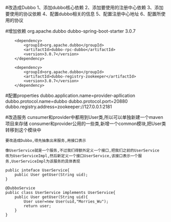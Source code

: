 #改造成Dubbo
    1、添加dubbo核心依赖
    2、添加要使用的注册中心依赖
    3、添加要使用的协议依赖
    4、配置dubbo相关的信息
    5、配置注册中心地址
    6、配置所使用的协议

#增加依赖
    <dependency>
            <groupId>org.apache.dubbo</groupId>
            <artifactId>dubbo-spring-boot-starter</artifactId>
            <version>3.0.7</version>
        </dependency>

        <dependency>
            <groupId>org.apache.dubbo</groupId>
            <artifactId>dubbo-rpc-dubbo</artifactId>
            <version>3.0.7</version>
        </dependency>

        <dependency>
            <groupId>org.apache.dubbo</groupId>
            <artifactId>dubbo-registry-zookeeper</artifactId>
            <version>3.0.7</version>
        </dependency>

#配置properties
    dubbo.application.name=provider-apllication
    dubbo.protocol.name=dubbo
    dubbo.protocol.port=20880
    dubbo.registry.address=zookeeper://127.0.0.1:2181

#改造服务
    cunsumer和provider中都用到User类,所以可以单独新建一个maven项目来存储
    consumer和provider公用的一些类,新增一个common模块,把User类转移到这个模块中
    
    要改造成Dubbo,得先抽象出来服务,用接口表示
    
    像UserService就是一个服务,不过我们得额外定义一个接口,把我们之前的UserService
    改为UserServiceImpl,然后新定义一个接口UserService,该接口表示一个服务,UserServiceImpl为该服务的具体表现

    public inteface UserService{
        public User getUser(String uid);
    }

    @DubboService
    public class UserService implements UserService{
        public User getUser(String uid){
            User user=new User(uid,"Morries_Wu");
            return user;
        }
    }



